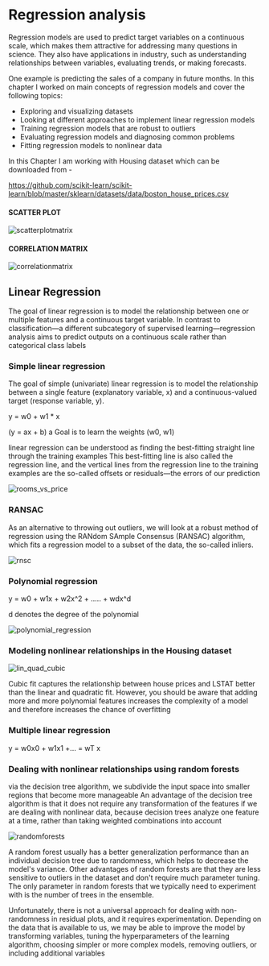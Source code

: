 # Regression analysis

Regression models are used to predict target variables on a continuous scale, which makes 
them attractive for addressing many questions in science. They also have applications in industry, 
such as understanding relationships between variables, evaluating trends, or making forecasts. 

One example is predicting the sales of a company in future months.
In this chapter I worked on main concepts of regression models and cover the following topics:
- Exploring and visualizing datasets
- Looking at different approaches to implement linear regression models
- Training regression models that are robust to outliers
- Evaluating regression models and diagnosing common problems
- Fitting regression models to nonlinear data

In this Chapter I am working with Housing dataset which can be downloaded from - 

https://github.com/scikit-learn/scikit-learn/blob/master/sklearn/datasets/data/boston_house_prices.csv

#### SCATTER PLOT


![scatterplotmatrix](scatterplotmatrix.png)


#### CORRELATION MATRIX

![correlationmatrix](correlationmatrix.png)


## Linear Regression

The goal of linear regression is to model the relationship between 
one or multiple features and a continuous target variable. In contrast to 
classification—a different subcategory of supervised learning—regression analysis aims 
to predict outputs on a continuous scale rather than categorical class labels

### Simple linear regression

The goal of simple (univariate) linear regression is to model the 
relationship between a single feature (explanatory variable, x) and 
a continuous-valued target (response variable, y).

y = w0 + w1 * x 

(y = ax + b)
a
Goal is to learn the weights (w0, w1)

linear regression can be understood as finding the best-fitting straight line through the training examples
This best-fitting line is also called the regression line, and the vertical lines from the regression line to 
the training examples are the so-called offsets or residuals—the errors of our prediction

![rooms_vs_price](rooms_vs_price.png)

### RANSAC

As an alternative to throwing out outliers, we will look at a robust method of regression using the RANdom SAmple Consensus (RANSAC) algorithm, which fits a regression model to a subset of the data, the so-called inliers.

![rnsc](RANSAC.png)


### Polynomial regression

y = w0 + w1x + w2x^2 + ..... + wdx^d

d denotes the degree of the polynomial

![polynomial_regression](polynomial_regression.png)

### Modeling nonlinear relationships in the Housing dataset

![lin_quad_cubic](lin_quad_cubic.png)

Cubic fit captures the relationship between house prices and LSTAT better than the linear and quadratic fit. However, you should be aware that adding more and more polynomial features increases the complexity of a model and therefore increases the chance of overfitting


### Multiple linear regression

y = w0x0 + w1x1 +... = wT x

### Dealing with nonlinear relationships using random forests

via the decision tree algorithm, we subdivide the input space into smaller regions that become more manageable
An advantage of the decision tree algorithm is that it does not require any transformation of the features if we are dealing with nonlinear data, because decision trees analyze one feature at a time, rather than taking weighted combinations into account

![randomforests](randomforests.png)

A random forest usually has a better generalization performance than an individual decision tree due to randomness, which helps to decrease the model's variance. Other advantages of random forests are that they are less sensitive to outliers in the dataset and don't require much parameter tuning.
The only parameter in random forests that we typically need to experiment with is the number of trees in the ensemble.

Unfortunately, there is not a universal approach for dealing with non-randomness in residual plots, and it requires experimentation. Depending on the data that is available to us, we may be able to improve the model by transforming variables, tuning the hyperparameters of the learning algorithm, choosing simpler or more complex models, removing outliers, or including additional variables
